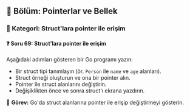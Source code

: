 ## 📘 Bölüm: Pointerlar ve Bellek  
### 🔹 Kategori: Struct'lara pointer ile erişim  
#### ❓ Soru 69: Struct'lara pointer ile erişim

Aşağıdaki adımları gösteren bir Go programı yazın:

- Bir struct tipi tanımlayın (ör. `Person` ile `name` ve `age` alanları).
- Struct örneği oluşturun ve ona bir pointer alın.
- Pointer ile struct alanlarını değiştirin.
- Değişiklikten önce ve sonra struct'ı ekrana yazdırın.

🔧 **Görev:** Go'da struct alanlarına pointer ile erişip değiştirmeyi gösterin.

